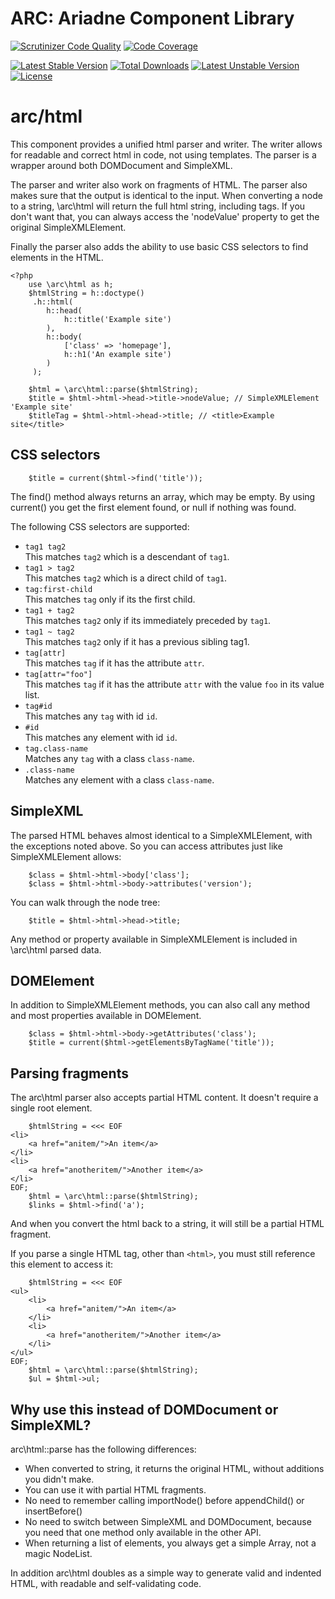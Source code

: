 ARC: Ariadne Component Library 
==============================

[![Scrutinizer Code Quality](https://scrutinizer-ci.com/g/Ariadne-CMS/arc-html/badges/quality-score.png?b=master)](https://scrutinizer-ci.com/g/Ariadne-CMS/arc-html/?branch=master)
[![Code Coverage](https://scrutinizer-ci.com/g/Ariadne-CMS/arc-html/badges/coverage.png?b=master)](https://scrutinizer-ci.com/g/Ariadne-CMS/arc-html/)

[![Latest Stable Version](https://poser.pugx.org/arc/html/v/stable.svg)](https://packagist.org/packages/arc/html)
[![Total Downloads](https://poser.pugx.org/arc/xml/downloads.svg)](https://packagist.org/packages/arc/html)
[![Latest Unstable Version](https://poser.pugx.org/arc/html/v/unstable.svg)](https://packagist.org/packages/arc/html)
[![License](https://poser.pugx.org/arc/html/license.svg)](https://packagist.org/packages/arc/html)

arc/html
========

This component provides a unified html parser and writer. The writer allows for readable and correct html in code, not using templates. The parser is a wrapper around both DOMDocument and SimpleXML. 

The parser and writer also work on fragments of HTML. The parser also makes sure that the output is identical to the input.
When converting a node to a string, \arc\html will return the full html string, including tags. If you don't want that, you can always access the 'nodeValue' property to get the original SimpleXMLElement.

Finally the parser also adds the ability to use basic CSS selectors to find elements in the HTML.

```php5
<?php
	use \arc\html as h;
	$htmlString = h::doctype()
	 .h::html(
	 	h::head(
	 		h::title('Example site')
	 	),
	 	h::body(
	 		['class' => 'homepage'],
	 		h::h1('An example site')
	 	)
	 );
```

```php5
	$html = \arc\html::parse($htmlString);
	$title = $html->html->head->title->nodeValue; // SimpleXMLElement 'Example site'
	$titleTag = $html->html->head->title; // <title>Example site</title>
```

CSS selectors
-------------

```php5
	$title = current($html->find('title'));
```

The find() method always returns an array, which may be empty. By using current() you get the first element found, or null if nothing was found.

The following CSS selectors are supported:

- `tag1 tag2`<br>
  This matches `tag2` which is a descendant of `tag1`.
- `tag1 > tag2`<br>
  This matches `tag2` which is a direct child of `tag1`.
- `tag:first-child`<br>
  This matches `tag` only if its the first child.
- `tag1 + tag2`<br>
  This matches `tag2` only if its immediately preceded by `tag1`.
- `tag1 ~ tag2`<br>
  This matches `tag2` only if it has a previous sibling tag1.
- `tag[attr]`<br>
  This matches `tag` if it has the attribute `attr`.
- `tag[attr="foo"]`<br>
  This matches `tag` if it has the attribute `attr` with the value `foo` in its value list.
- `tag#id`<br>
  This matches any `tag` with id `id`.
- `#id`<br>
  This matches any element with id `id`.
- `tag.class-name`<br>
  Matches any `tag` with a class `class-name`.
- `.class-name`<br>
  Matches any element with a class `class-name`.  

SimpleXML
---------

The parsed HTML behaves almost identical to a SimpleXMLElement, with the exceptions noted above. So you can access attributes just like SimpleXMLElement allows:

```php5
	$class = $html->html->body['class'];
	$class = $html->html->body->attributes('version');
```

You can walk through the node tree:

```php5
	$title = $html->html->head->title;
```

Any method or property available in SimpleXMLElement is included in \arc\html parsed data.


DOMElement
----------

In addition to SimpleXMLElement methods, you can also call any method and most properties available in DOMElement.

```php5
	$class = $html->html->body->getAttributes('class');
	$title = current($html->getElementsByTagName('title'));
```

Parsing fragments
-----------------

The arc\html parser also accepts partial HTML content. It doesn't require a single root element. 

```php5
    $htmlString = <<< EOF
<li>
	<a href="anitem/">An item</a>
</li>
<li>
	<a href="anotheritem/">Another item</a>
</li>
EOF;
	$html = \arc\html::parse($htmlString);
	$links = $html->find('a');
```

And when you convert the html back to a string, it will still be a partial HTML fragment.

If you parse a single HTML tag, other than `<html>`, you must still reference this element to access it:

```php5
    $htmlString = <<< EOF
<ul>
	<li>
		<a href="anitem/">An item</a>
	</li>
	<li>
		<a href="anotheritem/">Another item</a>
	</li>
</ul>
EOF;
	$html = \arc\html::parse($htmlString);
	$ul = $html->ul;
```


Why use this instead of DOMDocument or SimpleXML?
-------------------------------------------------

arc\html::parse has the following differences:

  - When converted to string, it returns the original HTML, without additions you didn't make.
  - You can use it with partial HTML fragments.
  - No need to remember calling importNode() before appendChild() or insertBefore()
  - No need to switch between SimpleXML and DOMDocument, because you need that one method only available in the other API.
  - When returning a list of elements, you always get a simple Array, not a magic NodeList.

In addition arc\html doubles as a simple way to generate valid and indented HTML, with readable and self-validating code.

